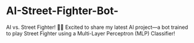 # AI-Street-Fighter-Bot-
AI vs. Street Fighter! 🤖🔥 Excited to share my latest AI project—a bot trained to play Street Fighter using a Multi-Layer Perceptron (MLP) Classifier!
